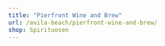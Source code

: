 ```yaml
---
title: "Pierfront Wine and Brew"
url: /avila-beach/pierfront-wine-and-brew/
shop: Spirituosen
---
```


